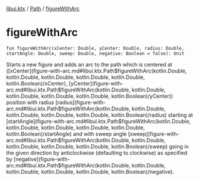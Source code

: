 [libui.ktx](../index.md) / [Path](index.md) / [figureWithArc](./figure-with-arc.md)

# figureWithArc

`fun figureWithArc(xCenter: Double, yCenter: Double, radius: Double, startAngle: Double, sweep: Double, negative: Boolean = false): Unit`

Starts a new figure and adds an arc to the path which is centered at ([xCenter](figure-with-arc.md#libui.ktx.Path$figureWithArc(kotlin.Double, kotlin.Double, kotlin.Double, kotlin.Double, kotlin.Double, kotlin.Boolean)/xCenter), [yCenter](figure-with-arc.md#libui.ktx.Path$figureWithArc(kotlin.Double, kotlin.Double, kotlin.Double, kotlin.Double, kotlin.Double, kotlin.Boolean)/yCenter)) position
with radius [radius](figure-with-arc.md#libui.ktx.Path$figureWithArc(kotlin.Double, kotlin.Double, kotlin.Double, kotlin.Double, kotlin.Double, kotlin.Boolean)/radius) starting at [startAngle](figure-with-arc.md#libui.ktx.Path$figureWithArc(kotlin.Double, kotlin.Double, kotlin.Double, kotlin.Double, kotlin.Double, kotlin.Boolean)/startAngle) and with sweep angle [sweep](figure-with-arc.md#libui.ktx.Path$figureWithArc(kotlin.Double, kotlin.Double, kotlin.Double, kotlin.Double, kotlin.Double, kotlin.Boolean)/sweep) going in the given direction
by anticlockwise (defaulting to clockwise) as specified by [negative](figure-with-arc.md#libui.ktx.Path$figureWithArc(kotlin.Double, kotlin.Double, kotlin.Double, kotlin.Double, kotlin.Double, kotlin.Boolean)/negative).


